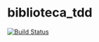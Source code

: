 # biblioteca_tdd

[![Build Status](https://travis-ci.com/LuisEGR/biblioteca_tdd.svg?token=akpzpzvQ2pdKfMYRzfGn&branch=master)](https://travis-ci.com/LuisEGR/biblioteca_tdd)